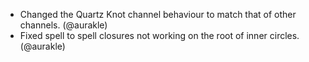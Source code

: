 - Changed the Quartz Knot channel behaviour to match that of other channels. (@aurakle)
- Fixed spell to spell closures not working on the root of inner circles. (@aurakle)
